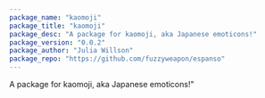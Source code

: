 ```yaml
---
package_name: "kaomoji"
package_title: "kaomoji"
package_desc: "A package for kaomoji, aka Japanese emoticons!"
package_version: "0.0.2"
package_author: "Julia Willson"
package_repo: "https://github.com/fuzzyweapon/espanso"
---
```

A package for kaomoji, aka Japanese emoticons!"

